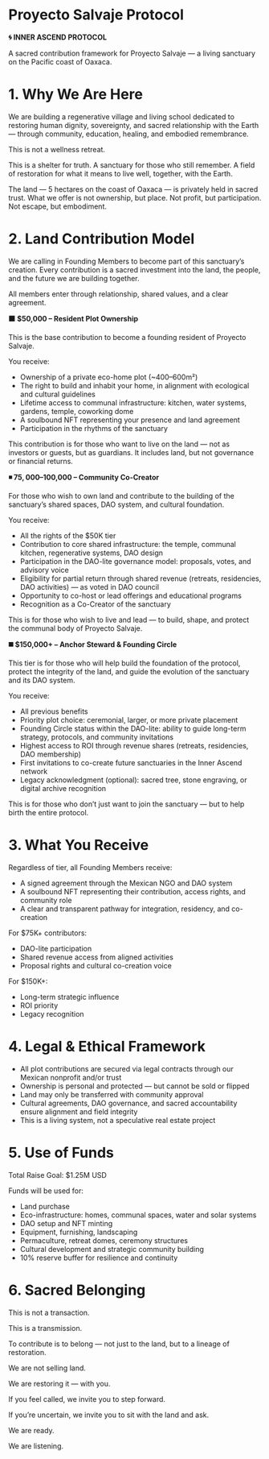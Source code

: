# Proyecto Salvaje Protocol

**🌀 INNER ASCEND PROTOCOL**

A sacred contribution framework for Proyecto Salvaje — a living sanctuary on the Pacific coast of Oaxaca.

# **1. Why We Are Here**

We are building a regenerative village and living school dedicated to restoring human dignity, sovereignty, and sacred relationship with the Earth — through community, education, healing, and embodied remembrance.

This is not a wellness retreat.

This is a shelter for truth. A sanctuary for those who still remember. A field of restoration for what it means to live well, together, with the Earth.

The land — 5 hectares on the coast of Oaxaca — is privately held in sacred trust. What we offer is not ownership, but place. Not profit, but participation. Not escape, but embodiment.

# **2. Land Contribution Model**

We are calling in Founding Members to become part of this sanctuary’s creation. Every contribution is a sacred investment into the land, the people, and the future we are building together.

All members enter through relationship, shared values, and a clear agreement.

**🟫 $50,000 – Resident Plot Ownership**

This is the base contribution to become a founding resident of Proyecto Salvaje.

You receive:

- Ownership of a private eco-home plot (~400–600m²)
- The right to build and inhabit your home, in alignment with ecological and cultural guidelines
- Lifetime access to communal infrastructure: kitchen, water systems, gardens, temple, coworking dome
- A soulbound NFT representing your presence and land agreement
- Participation in the rhythms of the sanctuary

This contribution is for those who want to live on the land — not as investors or guests, but as guardians. It includes land, but not governance or financial returns.

**◾ $75,000–$100,000 – Community Co-Creator**

For those who wish to own land and contribute to the building of the sanctuary’s shared spaces, DAO system, and cultural foundation.

You receive:

- All the rights of the $50K tier
- Contribution to core shared infrastructure: the temple, communal kitchen, regenerative systems, DAO design
- Participation in the DAO-lite governance model: proposals, votes, and advisory voice
- Eligibility for partial return through shared revenue (retreats, residencies, DAO activities) — as voted in DAO council
- Opportunity to co-host or lead offerings and educational programs
- Recognition as a Co-Creator of the sanctuary

This is for those who wish to live and lead — to build, shape, and protect the communal body of Proyecto Salvaje.

**◼️ $150,000+ – Anchor Steward & Founding Circle**

This tier is for those who will help build the foundation of the protocol, protect the integrity of the land, and guide the evolution of the sanctuary and its DAO system.

You receive:

- All previous benefits
- Priority plot choice: ceremonial, larger, or more private placement
- Founding Circle status within the DAO-lite: ability to guide long-term strategy, protocols, and community invitations
- Highest access to ROI through revenue shares (retreats, residencies, DAO membership)
- First invitations to co-create future sanctuaries in the Inner Ascend network
- Legacy acknowledgment (optional): sacred tree, stone engraving, or digital archive recognition

This is for those who don’t just want to join the sanctuary — but to help birth the entire protocol.

# **3. What You Receive**

Regardless of tier, all Founding Members receive:

- A signed agreement through the Mexican NGO and DAO system
- A soulbound NFT representing their contribution, access rights, and community role
- A clear and transparent pathway for integration, residency, and co-creation

For $75K+ contributors:

- DAO-lite participation
- Shared revenue access from aligned activities
- Proposal rights and cultural co-creation voice

For $150K+:

- Long-term strategic influence
- ROI priority
- Legacy recognition

# **4. Legal & Ethical Framework**

- All plot contributions are secured via legal contracts through our Mexican nonprofit and/or trust
- Ownership is personal and protected — but cannot be sold or flipped
- Land may only be transferred with community approval
- Cultural agreements, DAO governance, and sacred accountability ensure alignment and field integrity
- This is a living system, not a speculative real estate project

# **5. Use of Funds**

Total Raise Goal: $1.25M USD

Funds will be used for:

- Land purchase
- Eco-infrastructure: homes, communal spaces, water and solar systems
- DAO setup and NFT minting
- Equipment, furnishing, landscaping
- Permaculture, retreat domes, ceremony structures
- Cultural development and strategic community building
- 10% reserve buffer for resilience and continuity

# **6. Sacred Belonging**

This is not a transaction.

This is a transmission.

To contribute is to belong — not just to the land, but to a lineage of restoration.

We are not selling land.

We are restoring it — with you.

If you feel called, we invite you to step forward.

If you’re uncertain, we invite you to sit with the land and ask.

We are ready.

We are listening.